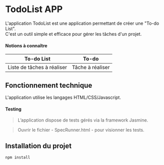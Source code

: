 TodoList APP
============

L'application TodoList est une application permettant de créer une "To-do List".<br>
 C'est un outil simple et efficace pour gérer les tâches d'un projet.
#### Notions à connaître

To-do List | To-do |
--- | --- |
Liste de tâches à réaliser | Tâche à réaliser |

Fonctionnement technique
------------------------

  L'application utilise les langages HTML/CSS/Javascript.

  #### Testing

  > L’application dispose de tests gérés via la framework Jasmine.
  
  > Ouvrir le fichier - SpecRunner.html - pour visionner les tests.

Installation du projet
----------------------
  ```javascript
  npm install
  ```